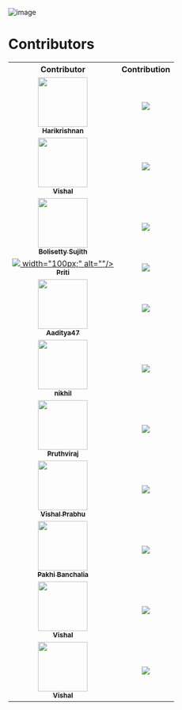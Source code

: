 ![image](https://user-images.githubusercontent.com/92500255/196774744-0801f374-49bf-421b-9d29-90c6636af997.png)


# Contributors

<table align="center">
<tr>
  <th>Contributor</th>
  <th>Contribution</th>
</tr>
<tr>
<td align="center"><a href="https://github.com/hks3333"><img src="https://avatars.githubusercontent.com/u/116485370?s=40&v=4"                   
width="100px;" alt=""/><br /><sub><b>Harikrishnan</b></sub></a><br /></td>
<td align="center"><img src="Screenshot/screenshot_harikrishnan.png"></td>
</tr>
<tr>
<td align="center"><a href="https://github.com/vishalj0501"><img src="https://avatars.githubusercontent.com/u/29042308?s=40&v=4"                   
width="100px;" alt=""/><br /><sub><b>Vishal</b></sub></a><br /></td>
<td align="center"><img src="Screenshot/screenshot_tourpran.png"></td>
</tr>


<tr>
  <td align="center">
    <a href="https://github.com/BolisettySujith">
    <img src="https://avatars.githubusercontent.com/u/73323807?v=4"                   
  width="100px;" alt=""/><br /><sub><b>Bolisetty Sujith</b></sub></a><br /></td>
    <td align="center"><img src="Screenshot/screenshot_sujith.png"></td>
</tr>

<tr>
<td align="center"><a href="https://github.com/priti164/hacktoberfest-2022.git"><img src="https://avatars.githubusercontent.com/u/116486065?v=4">
width="100px;" alt=""/><br /><sub><b>Priti</b></sub></a><br /></td>
<td align="center"><img src="Screenshot/screenshot_priti.png"></td>
</tr>

<tr>
<td align="center"><a href="https://github.com/DeadlockVector"><img src="https://avatars.githubusercontent.com/u/76811055?v=4"                   
width="100px;" alt=""/><br /><sub><b>Aaditya47</b></sub></a><br /></td>
<td align="center"><img src="Screenshot/screenshot_Aaditya47.png"></td>
</tr>

<tr>
<td align="center"><a href="https://github.com/yami6969"><img src="https://avatars.githubusercontent.com/u/116487120?s=40&v=4"                   
width="100px;" alt=""/><br /><sub><b>nikhil</b></sub></a><br /></td>
<td align="center"><img src="Screenshot/screenshot_nikhil.png"></td>
</tr>


<tr>
<td align="center"><a href="https://github.com/pruthvipisal/"><img src="https://avatars.githubusercontent.com/u/111358223?s=96&v=4" width="100px;" alt=""/><br /><sub><b>Pruthviraj</b></sub></a><br /></td>
<td align="center"><img src="Screenshot\screenshot_pruthvi.png"></td>
</tr>

<tr>
<td align="center"><a href="https://github.com/itsvishy"><img src="https://avatars.githubusercontent.com/u/116485892?s=40&v=4"                   
width="100px;" alt=""/><br /><sub><b>Vishal Prabhu</b></sub></a><br /></td>
<td align="center"><img src="Screenshot/screenshot_vishal.png"></td>
</tr>

<tr>
<td align="center"><a href="https://github.com/Pakhi07"><img src="https://avatars.githubusercontent.com/u/92666755?v=4" width="100px;" alt=""/><br /><sub><b>Pakhi Banchalia</b></sub></a><br /></td>
<td align="center"><img src="Screenshot/screenshot_pakhi.png"></td>
</tr>

<tr>
<td align="center"><a href="https://github.com/vishalj0501"><img src="https://avatars.githubusercontent.com/u/92500255?s=40&v=4" width="100px;" alt=""/><br /><sub><b>Vishal</b></sub></a><br /></td>
<td align="center"><img src="Screenshot/screenshot_vishal.png"></td>
</tr>
<tr>
<td align="center"><a href="https://github.com/rishuriya"><img src="https://avatars.githubusercontent.com/u/85174423?v=4"                   
width="100px;" alt=""/><br /><sub><b>Vishal</b></sub></a><br /></td>
<td align="center"><img src="Screenshot/screenshot_rishav.png"></td>
</tr>


</table>
